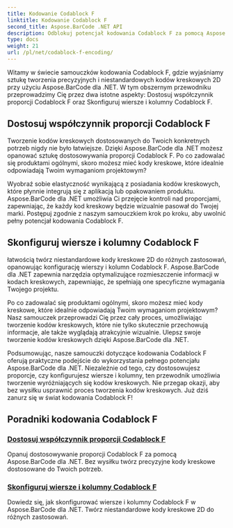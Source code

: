 ```yaml
---
title: Kodowanie Codablock F
linktitle: Kodowanie Codablock F
second_title: Aspose.BarCode .NET API
description: Odblokuj potencjał kodowania Codablock F za pomocą Aspose.BarCode dla .NET. Dostosuj proporcje, skonfiguruj wiersze i kolumny dla precyzyjnych kodów kreskowych 2D.
type: docs
weight: 21
url: /pl/net/codablock-f-encoding/
---
```


Witamy w świecie samouczków kodowania Codablock F, gdzie wyjaśniamy sztukę tworzenia precyzyjnych i niestandardowych kodów kreskowych 2D przy użyciu Aspose.BarCode dla .NET. W tym obszernym przewodniku przeprowadzimy Cię przez dwa istotne aspekty: Dostosuj współczynnik proporcji Codablock F oraz Skonfiguruj wiersze i kolumny Codablock F.

## Dostosuj współczynnik proporcji Codablock F

Tworzenie kodów kreskowych dostosowanych do Twoich konkretnych potrzeb nigdy nie było łatwiejsze. Dzięki Aspose.BarCode dla .NET możesz opanować sztukę dostosowywania proporcji Codablock F. Po co zadowalać się produktami ogólnymi, skoro możesz mieć kody kreskowe, które idealnie odpowiadają Twoim wymaganiom projektowym?

Wyobraź sobie elastyczność wynikającą z posiadania kodów kreskowych, które płynnie integrują się z aplikacją lub opakowaniem produktu. Aspose.BarCode dla .NET umożliwia Ci przejęcie kontroli nad proporcjami, zapewniając, że każdy kod kreskowy będzie wizualnie pasował do Twojej marki. Postępuj zgodnie z naszym samouczkiem krok po kroku, aby uwolnić pełny potencjał kodowania Codablock F.

## Skonfiguruj wiersze i kolumny Codablock F

łatwością twórz niestandardowe kody kreskowe 2D do różnych zastosowań, opanowując konfigurację wierszy i kolumn Codablock F. Aspose.BarCode dla .NET zapewnia narzędzia optymalizujące rozmieszczenie informacji w kodach kreskowych, zapewniając, że spełniają one specyficzne wymagania Twojego projektu.

Po co zadowalać się produktami ogólnymi, skoro możesz mieć kody kreskowe, które idealnie odpowiadają Twoim wymaganiom projektowym? Nasz samouczek przeprowadzi Cię przez cały proces, umożliwiając tworzenie kodów kreskowych, które nie tylko skutecznie przechowują informacje, ale także wyglądają atrakcyjnie wizualnie. Ulepsz swoje tworzenie kodów kreskowych dzięki Aspose.BarCode dla .NET.

Podsumowując, nasze samouczki dotyczące kodowania Codablock F oferują praktyczne podejście do wykorzystania pełnego potencjału Aspose.BarCode dla .NET. Niezależnie od tego, czy dostosowujesz proporcje, czy konfigurujesz wiersze i kolumny, ten przewodnik umożliwia tworzenie wyróżniających się kodów kreskowych. Nie przegap okazji, aby bez wysiłku usprawnić proces tworzenia kodów kreskowych. Już dziś zanurz się w świat kodowania Codablock F!
## Poradniki kodowania Codablock F
### [Dostosuj współczynnik proporcji Codablock F](./codablock-f-aspect-ratio-customization/)
Opanuj dostosowywanie proporcji Codablock F za pomocą Aspose.BarCode dla .NET. Bez wysiłku twórz precyzyjne kody kreskowe dostosowane do Twoich potrzeb.
### [Skonfiguruj wiersze i kolumny Codablock F](./codablock-f-row-column-configuration/)
Dowiedz się, jak skonfigurować wiersze i kolumny Codablock F w Aspose.BarCode dla .NET. Twórz niestandardowe kody kreskowe 2D do różnych zastosowań.